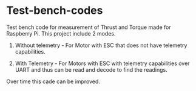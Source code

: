# Test-bench-codes
Test bench code for measurement of Thrust and Torque made for Raspberry Pi. This project include 2 modes. 
1. Without telemetry - For Motor with ESC that does not have telemetry capabilities.

2. With Telemetry - For Motors with ESC with telemetry capabilities over UART and thus can be read and decode to find the readings.

Over time this cade can be improved.
